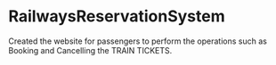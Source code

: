 # RailwaysReservationSystem
Created the website for passengers to perform the operations such as Booking and Cancelling the TRAIN TICKETS. 
